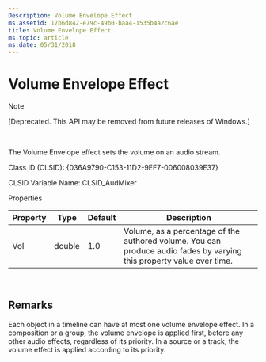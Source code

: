 ```yaml
---
Description: Volume Envelope Effect
ms.assetid: 17b6d842-e79c-49b0-baa4-1535b4a2c6ae
title: Volume Envelope Effect
ms.topic: article
ms.date: 05/31/2018
---
```


# Volume Envelope Effect

> [!Note]  
> \[Deprecated. This API may be removed from future releases of Windows.\]

 

The Volume Envelope effect sets the volume on an audio stream.

Class ID (CLSID): {036A9790-C153-11D2-9EF7-006008039E37}

CLSID Variable Name: CLSID\_AudMixer

Properties



| Property | Type   | Default | Description                                                                                                           |
|----------|--------|---------|-----------------------------------------------------------------------------------------------------------------------|
| Vol      | double | 1.0     | Volume, as a percentage of the authored volume. You can produce audio fades by varying this property value over time. |



 

## Remarks

Each object in a timeline can have at most one volume envelope effect. In a composition or a group, the volume envelope is applied first, before any other audio effects, regardless of its priority. In a source or a track, the volume effect is applied according to its priority.

 

 



